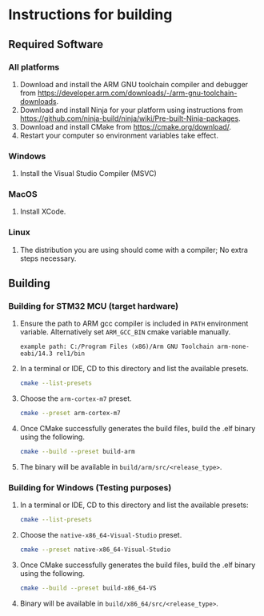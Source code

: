 # Instructions for building

## Required Software

### All platforms

1. Download and install the ARM GNU toolchain compiler and debugger from <https://developer.arm.com/downloads/-/arm-gnu-toolchain-downloads>.
2. Download and install Ninja for your platform using instructions from <https://github.com/ninja-build/ninja/wiki/Pre-built-Ninja-packages>.
3. Download and install CMake from <https://cmake.org/download/>.
4. Restart your computer so environment variables take effect.

### Windows

1. Install the Visual Studio Compiler (MSVC)

### MacOS

1. Install XCode.

### Linux

1. The distribution you are using should come with a compiler; No extra steps necessary.

## Building

### Building for STM32 MCU (target hardware)

1. Ensure the path to ARM gcc compiler is included in `PATH` environment variable. Alternatively set `ARM_GCC_BIN` cmake variable manually.

   ```text
   example path: C:/Program Files (x86)/Arm GNU Toolchain arm-none-eabi/14.3 rel1/bin
   ```

2. In a terminal or IDE, CD to this directory and list the available presets.

   ```bash
   cmake --list-presets
   ```

3. Choose the `arm-cortex-m7` preset.

   ```bash
   cmake --preset arm-cortex-m7
   ```

4. Once CMake successfully generates the build files, build the .elf binary using the following.

   ```bash
   cmake --build --preset build-arm
   ```

5. The binary will be available in `build/arm/src/<release_type>`.

### Building for Windows (Testing purposes)

1. In a terminal or IDE, CD to this directory and list the available presets:

   ```bash
   cmake --list-presets
   ```

2. Choose the `native-x86_64-Visual-Studio` preset.

   ```bash
   cmake --preset native-x86_64-Visual-Studio
   ```

3. Once CMake successfully generates the build files, build the .elf binary using the following.

   ```bash
   cmake --build --preset build-x86_64-VS
   ```

4. Binary will be available in `build/x86_64/src/<release_type>`.
